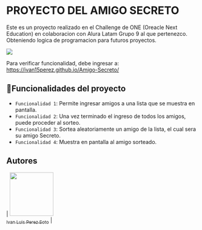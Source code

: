 <h1> PROYECTO DEL AMIGO SECRETO </h1>

Este es un proyecto realizado en el Challenge de ONE (Oreacle Next Education) en colaboracion con Alura Latam Grupo 9 al que pertenezco. Obteniendo logica de programacion para futuros proyectos.

<p align="left">
<img src="https://img.shields.io/badge/STATUS-CULMINADO-green">
</p>

Para verificar funcionalidad, debe ingresar a:
https://ivan15perez.github.io/Amigo-Secreto/


## :hammer:Funcionalidades del proyecto
- `Funcionalidad 1`: Permite ingresar amigos a una lista que se muestra en pantalla.
- `Funcionalidad 2`: Una vez terminado el ingreso de todos los amigos, puede proceder al sorteo.
- `Funcionalidad 3`: Sortea aleatoriamente un amigo de la lista, el cual sera su amigo Secreto.
- `Funcionalidad 4`: Muestra en pantalla al amigo sorteado.

## Autores
| [<img src="https://github.com/Ivan15perez.png" width=115><br><sub>Ivan Luis Perez Soto</sub>](https://github.com/ivan15perez) |
